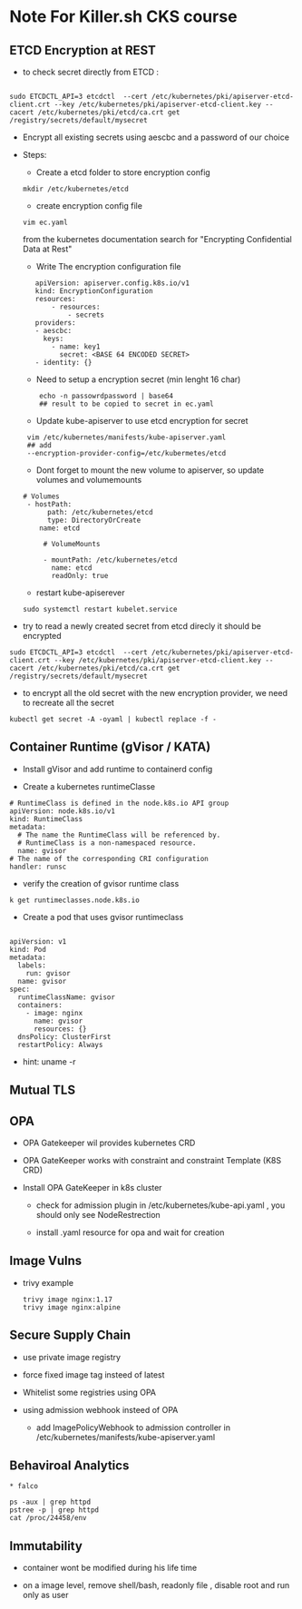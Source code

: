 # Note For Killer.sh CKS course


## ETCD Encryption at REST 

- to check secret directly from ETCD :
```

sudo ETCDCTL_API=3 etcdctl  --cert /etc/kubernetes/pki/apiserver-etcd-client.crt --key /etc/kubernetes/pki/apiserver-etcd-client.key --cacert /etc/kubernetes/pki/etcd/ca.crt get /registry/secrets/default/mysecret

```
- Encrypt all existing secrets using aescbc and a password of our choice

* Steps: 
    * Create a etcd folder to store encryption config

    ```
    mkdir /etc/kubernetes/etcd
    ```

    * create encryption config file

    ```
    vim ec.yaml
    ```
    from the kubernetes documentation search for "Encrypting Confidential Data at Rest"

    *  Write The encryption configuration file

     ```
        apiVersion: apiserver.config.k8s.io/v1
        kind: EncryptionConfiguration
        resources:
            - resources:
                - secrets
        providers:
        - aescbc:
          keys:
            - name: key1
              secret: <BASE 64 ENCODED SECRET>
        - identity: {} 
    ```

    * Need to setup a encryption secret (min lenght 16 char)

    ```
        echo -n passowrdpassword | base64
        ## result to be copied to secret in ec.yaml
    ```

    * Update kube-apiserver to use etcd encryption for secret
    ```
     vim /etc/kubernetes/manifests/kube-apiserver.yaml
     ## add
     --encryption-provider-config=/etc/kubermetes/etcd
    ```

    * Dont forget to mount the new volume to apiserver, so update volumes and volumemounts

    ```
    # Volumes
     - hostPath:
          path: /etc/kubernetes/etcd
          type: DirectoryOrCreate
        name: etcd
    ```


   ```
        # VolumeMounts     

        - mountPath: /etc/kubernetes/etcd
          name: etcd
          readOnly: true
   ```
  * restart kube-apiserever

  ```
  sudo systemctl restart kubelet.service
  ```

* try to read a newly created secret from etcd direcly it should be encrypted 

```
sudo ETCDCTL_API=3 etcdctl  --cert /etc/kubernetes/pki/apiserver-etcd-client.crt --key /etc/kubernetes/pki/apiserver-etcd-client.key --cacert /etc/kubernetes/pki/etcd/ca.crt get /registry/secrets/default/mysecret

```
    
* to encrypt all the old secret with the new encryption provider, we need to recreate all the secret

```
kubectl get secret -A -oyaml | kubectl replace -f -
```

    
## Container Runtime (gVisor / KATA)


* Install gVisor and add runtime to containerd config 

* Create a kubernetes runtimeClasse

```
# RuntimeClass is defined in the node.k8s.io API group
apiVersion: node.k8s.io/v1
kind: RuntimeClass
metadata:
  # The name the RuntimeClass will be referenced by.
  # RuntimeClass is a non-namespaced resource.
  name: gvisor
# The name of the corresponding CRI configuration
handler: runsc

```
* verify the creation of gvisor runtime class

```
k get runtimeclasses.node.k8s.io
```

* Create a pod that uses gvisor runtimeclass

```

apiVersion: v1
kind: Pod
metadata:
  labels:
    run: gvisor
  name: gvisor
spec:
  runtimeClassName: gvisor
  containers:
    - image: nginx
      name: gvisor
      resources: {}
  dnsPolicy: ClusterFirst
  restartPolicy: Always

```

* hint: uname -r 

## Mutual TLS

## OPA

* OPA Gatekeeper wil provides kubernetes CRD

* OPA GateKeeper works with constraint and constraint Template (K8S CRD)

* Install OPA GateKeeper in k8s cluster

    * check for admission plugin in /etc/kubernetes/kube-api.yaml , you should only see NodeRestrection

    * install .yaml resource for opa and wait for creation


## Image Vulns
* trivy example
    ```
    trivy image nginx:1.17
    trivy image nginx:alpine
    ```

## Secure Supply Chain

 * use private image registry 

 * force fixed image tag insteed of latest

 * Whitelist some registries using OPA

 * using admission webhook insteed of OPA

    * add ImagePolicyWebhook to admission controller in /etc/kubernetes/manifests/kube-apiserver.yaml

## Behaviroal Analytics

    * falco 
    
```
ps -aux | grep httpd
pstree -p | grep httpd
cat /proc/24458/env
```

## Immutability 

* container wont be modified during his life time

* on a image level, remove shell/bash, readonly file , disable root and run only as user

